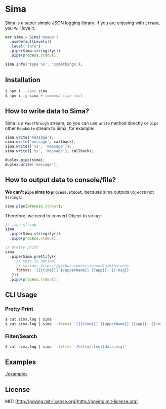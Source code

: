 Sima
====

Sima is a super simple JSON logging library. if you are enjoying with `Stream`, you will love it.

```javascript
var sima = Sima('myapp')
  .useDefaultLevels()
  .level('info')
  .pipe(Sima.stringify())
  .pipe(process.stdout);

sima.info('type %s', 'somethings');
```

## Installation

```bash
$ npm i --save sima
$ npm i -g sima # command line tool
```

## How to write data to Sima?

Sima is a `PassThrough` stream, so you can use `write` method directly or `pipe` other `Readable` stream to Sima, for example:

```javascript
sima.write('message');
sima.write('message', callback);
sima.write(['%s', 'message']);
sima.write(['%s', 'message'], callback);

duplex.pipe(sima);
duplex.write('message');
```

## How to output data to console/file?

__We can't `pipe` sima to `process.stdout`__, because sima outputs `Object`s not `String`s:

```javascript
sima.pipe(process.stdout);
```

Therefore, we need to convert Object to string:

```javascript
// json string
sima
  .pipe(Sima.stringify())
  .pipe(process.stdout);

// pretty print 
sima
  .pipe(Sima.prettify({
     // this is optinal
     // syntax: https://github.com/visionmedia/minstache
     format: '[{{time}}] {{upperName}} {{app}}: {{!msg}}'
   }))
  .pipe(process.stdout);
```

## CLI Usage

### Pretty Print

```bash
$ cat sima.log | sima
$ cat sima.log | sima --format '[{{time}}] {{upperName}} {{app}}: {{!msg}}'
```

### Filter/Search

```bash
$ cat sima.log | sima --filter '/hello/.test(data.msg)'
```

## Examples

[./examples](./examples)

## License

MIT: [http://poying.mit-license.org](http://poying.mit-license.org)
